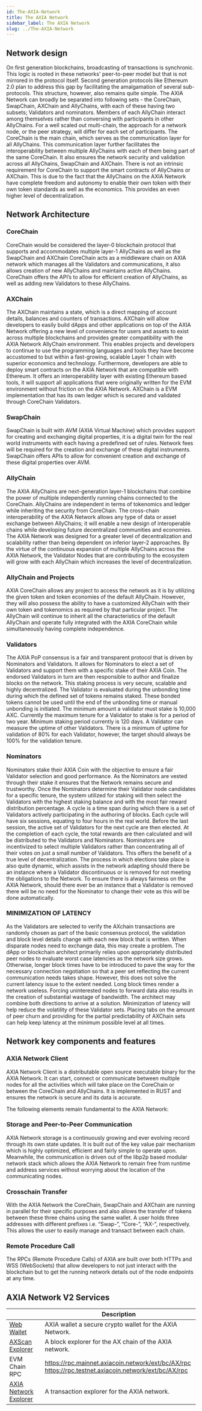 ```yaml
---
id: The-AXIA-Network
title: The AXIA Network
sidebar_label: The AXIA Network
slug: ../The-AXIA-Network
---
```


## Network design
On first generation blockchains, broadcasting of transactions is synchronic. This logic is rooted in these networks' peer-to-peer model but that is not mirrored in the protocol itself. Second generation protocols like Ethereum 2.0 plan to address this gap by facilitating the amalgamation of several sub-protocols. This structure, however, also remains quite simple. 
The AXIA Network can broadly be separated into following sets - the CoreChain, SwapChain, AXChain and AllyChains, with each of these having two subsets; Validators and nominators. Members of each AllyChain interact among themselves rather than conversing with participants in other AllyChains. 
For a well scaled out multi-chain, the approach for a network node, or the peer strategy, will differ for each set of participants. The CoreChain is the main chain, which serves as the communication layer for all AllyChains. This communication layer further facilitates the interoperability between multiple AllyChains with each of them being part of the same CoreChain. It also ensures the network security and validation across all AllyChains, SwapChain and AXChain.
There is not an intrinsic requirement for CoreChain to support the smart contracts of AllyChains or AXChain. This is due to the fact that the AllyChains on the AXIA Network have complete freedom and autonomy to enable their own token with their own token standards as well as the economics. This provides an even higher level of decentralization.

## Network Architecture
### CoreChain
CoreChain would be considered the layer-0 blockchain protocol that supports and accommodates multiple layer-1 AllyChains as well as the SwapChain and AXChain CoreChain acts as a middleware chain on AXIA network which manages all the Validators and communications, it also allows creation of new AllyChains and maintains active AllyChains. CoreChain offers the API’s to allow for efficient creation of AllyChains, as well as adding new Validators to these AllyChains.

### AXChain
The AXChain maintains a state, which is a direct mapping of account details, balances and counters of transactions. AXChain will allow developers to easily build dApps and other applications on top of the AXIA Network offering a new level of convenience for users and assets to exist across multiple blockchains and provides greater compatibility with the AXIA Network AllyChain environment. This enables projects and developers to continue to use the programming languages and tools they have become accustomed to but within a fast-growing, scalable Layer 1 chain with superior economics and technology. Furthermore, developers are able to deploy smart contracts on the AXIA Network that are compatible with Ethereum. It offers an interoperability layer with existing Ethereum based tools, it will support all applications that were originally written for the EVM environment without friction on the AXIA Network. AXChain is a EVM implementation that has its own ledger which is secured and validated through CoreChain Validators.

### SwapChain
SwapChain is built with AVM (AXIA Virtual Machine) which provides support for creating and exchanging digital properties, it is a digital twin for the real world instruments with each having a predefined set of rules. Network fees will be required for the creation and exchange of these digital instruments. SwapChain offers APIs to allow for convenient creation and exchange of these digital properties over AVM.

### AllyChain
The AXIA AllyChains are next-generation layer-1 blockchains that combine the power of multiple independently running chains connected to the CoreChain. AllyChains are independent in terms of tokenomics and ledger while inheriting the security from CoreChain. The cross-chain interoperability of the AXIA Network allows any type of data or asset exchange between AllyChains; it will enable a new design of interoperable chains while developing future decentralized communities and economies. The AXIA Network was designed for a greater level of decentralization and scalability rather than being dependent on inferior layer-2 approaches.
By the virtue of the continuous expansion of multiple AllyChains across the AXIA Network, the Validator Nodes that are contributing to the ecosystem will grow with each AllyChain which increases the level of decentralization.

### AllyChain and Projects
AXIA CoreChain allows any project to access the network as it is by utilizing the given token and token economies of the default AllyChain. However, they will also possess the ability to have a customized AllyChain with their own token and tokenomics as required by that particular project. The AllyChain will continue to inherit all the characteristics of the default AllyChain and operate fully integrated with the AXIA CoreChain while simultaneously having complete independence.
 
### Validators
The AXIA PoP consensus is a fair and transparent protocol that is driven by Nominators and Validators. It allows for Nominators to elect a set of Validators and support them with a specific stake of their AXIA Coin. The endorsed Validators in turn are then responsible to author and finalize blocks on the network. This staking process is very secure, scalable and highly decentralized. The Validator is evaluated during the unbonding time during which the defined set of tokens remains staked. These bonded tokens cannot be used until the end of the unbonding time or manual unbonding is initiated. The minimum amount a validator must stake is 10,000 AXC. Currently the maximum tenure for a Validator to stake is for a period of two year. Minimum staking period currently is 120 days. A Validator can measure the uptime of other Validators. There is a minimum of uptime for validation of 80% for each Validator, however, the target should always be 100% for the validation tenure.

### Nominators
Nominators stake their AXIA Coin with the objective to ensure a fair Validator selection and good performance. As the Nominators are vested through their stake it ensures that the Network remains secure and trustworthy. Once the Nominators determine their Validator node candidates for a specific tenure, the system utilized for staking will then select the Validators with the highest staking balance and with the most fair reward distribution percentage.
A cycle is a time span during which there is a set of Validators actively participating in the authoring of blocks. Each cycle will have six sessions, equating to four hours in the real world. Before the last session, the active set of Validators for the next cycle are then elected. At the completion of each cycle, the total rewards are then calculated and will be distributed to the Validators and Nominators. 
Nominators are incentivized to select multiple Validators rather than concentrating all of their votes on just a small number of Validators. This offers the benefit of a true level of decentralization. The process in which elections take place is also quite dynamic, which assists in the network adapting should there be an instance where a Validator discontinuous or is removed for not meeting the obligations to the Network.
To ensure there is always fairness on the AXIA Network, should there ever be an instance that a Validator is removed there will be no need for the Nominator to change their vote as this will be done automatically.  

### MINIMIZATION OF LATENCY
As the Validators are selected to verify the AXchain transactions are randomly chosen as part of the basic consensus protocol, the validation and block level details change with each new block that is written. When disparate nodes need to exchange data, this may create a problem. The dApp or blockchain architect primarily relies upon appropriately distributed peer nodes to evaluate worst case latencies as the network size grows. Otherwise, longer block times have to be introduced to pave the way for the necessary connection negotiation so that a peer set reflecting the current communication needs takes shape. However, this does not solve the current latency issue to the extent needed.
Long block times render a network useless. Forcing uninterested nodes to forward data also results in the creation of substantial wastage of bandwidth. 
The architect may combine both directions to arrive at a solution. Minimization of latency will help reduce the volatility of these Validator sets. Placing tabs on the amount of peer churn and providing for the partial predictability of AXChain sets can help keep latency at the minimum possible level at all times.


## Network key components and features

### AXIA Network Client
AXIA Network Client is a distributable open source executable binary for the AXIA Network. It can start, connect or communicate between multiple nodes for all the activities which will take place on the CoreChain or between the CoreChain and AllyChains. It is implemented in RUST and ensures the network is secure and its data is accurate. 

The following elements remain fundamental to the AXIA Network:

### Storage and Peer-to-Peer Communication
AXIA Network storage is a continuously growing and ever evolving record through its own state updates. It is built out of the key value pair mechanism which is highly optimized, efficient and fairly simple to operate upon. Meanwhile, the communication is driven out of the libp2p based modular network stack which allows the AXIA Network to remain free from runtime and address services without worrying about the location of the communicating nodes.

### Crosschain Transfer
With the AXIA Network the CoreChain, SwapChain and AXChain are running in parallel for their specific purposes and also allows the transfer of tokens between these three chains using the same wallet. A user holds three addresses with different prefixes i.e. “Swap-”, “Core-”, “AX-”, respectively. This allows the user to easily manage and transact between each chain.

### Remote Procedure Call
The RPCs (Remote Procedure Calls) of AXIA are built over both HTTPs and WSS (WebSockets) that allow developers to not just interact with the blockchain but to get the running network details out of the node endpoints at any time.

## AXIA Network V2 Services
|                         | Description                                                                                                    |
|-------------------------|----------------------------------------------------------------------------------------------------------|
| [Web Wallet](https://wallet.axiacoin.network/)             |AXIA wallet a secure crypto wallet for the AXIA Network.                                                                          |
| [AXScan Explorer](https://axscan-v2.axiacoin.network/)  |    A block explorer for the AX chain of the AXIA network.                                                                |
| EVM Chain RPC           | https://rpc.mainnet.axiacoin.network/ext/bc/AX/rpc<br/>https://rpc.testnet.axiacoin.network/ext/bc/AX/rpc|
| [AXIA Network Explorer](https://explorer.axiacoin.network/)| A transaction explorer for the AXIA network.                                                                 |

